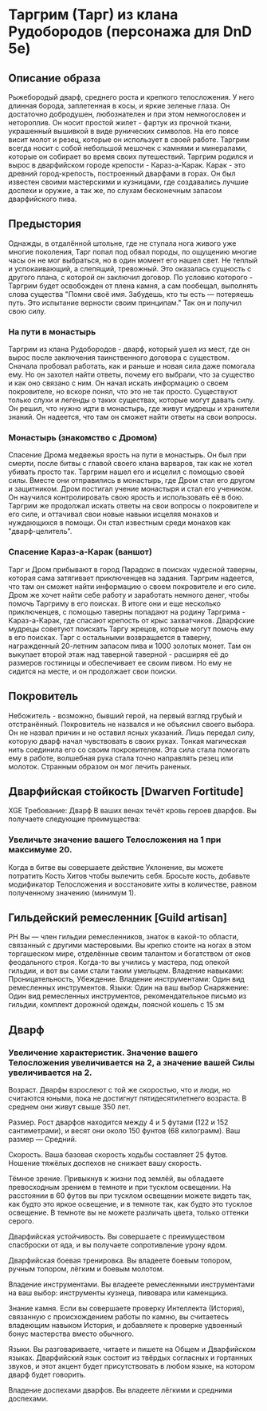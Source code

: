 # Таргрим (Тарг) из клана Рудобородов (персонажа для DnD 5e)


## Описание образа
Рыжебородый дварф, среднего роста и крепкого телосложения. У него длинная борода, заплетенная в косы, и яркие зеленые глаза. Он достаточно добродушен, любознателен и при этом немногословен и нетороплив.
Он носит простой жилет - фартук из прочной ткани, украшенный вышивкой в виде рунических символов. На его поясе висит молот и резец, которые он использует в своей работе. Таргрим всегда носит с собой небольшой мешочек с камнями и минералами, которые он собирает во время своих путешествий. Таргрим родился и вырос в дварфийском городе крепости - Караз-а-Карак. Карак - это древний город-крепость, построенный дварфами в горах. Он был известен своими мастерскими и кузницами, где создавались лучшие доспехи и оружие, а так же, по слухам бесконечным запасом дварфийского пива.

## Предыстория 
Однажды, в отдалённой штольне, где не ступала нога живого уже многие поколения, Тарг попал под обвал породы, по ощущению многие часы он не мог выбраться, но в один момент его нашел свет. Не теплый и успокаивающий, а слепящий, тревожный. Это оказалась сущность с другого плана, с которой он заключил договор.
По условию которого - Таргрим будет освобожден от плена камня, а сам пообещал, выполнять слова существа "Помни своё имя. Забудешь, кто ты есть — потеряешь путь.  Это испытание верности своим принципам."
Так он и получил свою силу.

### На пути в монастырь
Таргрим из клана Рудобородов - дварф, который ушел из мест, где он вырос после заключения таинственного договора с существом. Сначала пробовал работать, как и раньше и новая сила даже помогала ему. Но он захотел найти ответы, почему его выбрали, что за существо и как оно связано с ним. Он начал искать информацию о своем покровителе, но вскоре понял, что это не так просто. Существуют только слухи и легенды о таких существах, которые могут давать силу. Он решил, что нужно идти в монастырь, где живут мудрецы и хранители знаний. Он надеется, что там он сможет найти ответы на свои вопросы.

### Монастырь (знакомство с Дромом)
Спасение Дрома медвежья ярость на пути в монастырь. Он был при смерти, после битвы с главой своего клана варваров, так как не хотел убивать просто так. Таргрим нашел его и исцелил с помощью своей силы. Вместе они отправились в монастырь, где Дром стал его другом и защитником. Дром постигал учение монастыря и стал его учеником. Он научился контролировать свою ярость и использовать её в бою. Таргрим же продолжал искать ответы на свои вопросы о покровителе и его силе, и оттачивал свои новые навыки исцеляя монахов и нуждающихся в помощи. Он стал известным среди монахов как "дварф-целитель".

### Спасение Караз-а-Карак (ваншот)
Тарг и Дром прибывают в город Парадокс в поисках чудесной таверны, которая сама затягивает приключенцев на задания. Таргрим надеется, что там он сможет найти информацию о своем покровителе и его силе. Дром же хочет найти себе работу и заработать немного денег, чтобы помочь Таргриму в его поисках. В итоге они и еще несколько приключенцев, с помощью таверны попадают на родину Таргрима - Караз-а-Карак, где спасают крепость от крыс захватчиков. Дварфские мудрецы советуют поискать Таргу жрецов, которые могут помочь ему в его поисках. Тарг с остальными возвращается в таверну, награжденный 20-летним запасом пива и 1000 золотых монет. Там он выкупает второй этаж над таверной таверной - расширяя её до размеров гостиницы и обеспечивает ее своим пивом. Но ему не сидится на месте, и он продолжает свои поиски.

## Покровитель
Небожитель - возможно, бывший герой, на первый взгляд грубый и отстранённый.
Покровитель не назвался и не объяснил своего выбора. Он не назвал причин и не оставил ясных указаний. Лишь передал силу, которую дварф начал чувствовать в своих руках. Тонкая магическая нить соединила его со своим покровителем. Эта сила стала помогать ему в работе, волшебная рука стала точно направлять резец или молоток. Странным образом он мог лечить раненых.




## Дварфийская стойкость [Dwarven Fortitude]
XGE
Требование: Дварф
В ваших венах течёт кровь героев дварфов. Вы получаете следующие преимущества:


### Увеличьте значение вашего Телосложения на 1 при максимуме 20.
Когда в битве вы совершаете действие Уклонение, вы можете потратить Кость Хитов чтобы вылечить себя. Бросьте кость, добавьте модификатор Телосложения и восстановите хиты в количестве, равном полученному значению (минимум 1).


## Гильдейский ремесленник [Guild artisan]
PH
Вы — член гильдии ремесленников, знаток в какой-то области, связанный с другими мастеровыми. Вы крепко стоите на ногах в этом торгашеском мире, отделённые своим талантом и богатством от оков феодального строя. Когда-то вы учились у мастера, под опекой гильдии, и вот вы сами стали таким умельцем.
Владение навыками: Проницательность, Убеждение.
Владение инструментами: Один вид ремесленных инструментов.
Языки: Один на ваш выбор
Снаряжение: Один вид ремесленных инструментов, рекомендательное письмо из гильдии, комплект дорожной одежды, поясной кошель с 15 зм


## Дварф
### Увеличение характеристик. Значение вашего Телосложения увеличивается на 2, а значение вашей Силы увеличивается на 2.

Возраст. Дварфы взрослеют с той же скоростью, что и люди, но считаются юными, пока не достигнут пятидесятилетнего возраста. В среднем они живут свыше 350 лет.

Размер. Рост дварфов находится между 4 и 5 футами (122 и 152 сантиметрами), и весят они около 150 фунтов (68 килограмм). Ваш размер — Средний.

Скорость. Ваша базовая скорость ходьбы составляет 25 футов. Ношение тяжёлых доспехов не снижает вашу скорость.

Тёмное зрение. Привыкнув к жизни под землёй, вы обладаете превосходным зрением в темноте и при тусклом освещении. На расстоянии в 60 футов вы при тусклом освещении можете видеть так, как будто это яркое освещение, и в темноте так, как будто это тусклое освещение. В темноте вы не можете различать цвета, только оттенки серого.

Дварфийская устойчивость. Вы совершаете с преимуществом спасброски от яда, и вы получаете сопротивление урону ядом.

Дварфийская боевая тренировка. Вы владеете боевым топором, ручным топором, лёгким и боевым молотом.

Владение инструментами. Вы владеете ремесленными инструментами на ваш выбор: инструменты кузнеца, пивовара или каменщика.

Знание камня. Если вы совершаете проверку Интеллекта (История), связанную с происхождением работы по камню, вы считаетесь владеющим навыком История, и добавляете к проверке удвоенный бонус мастерства вместо обычного.

Языки. Вы разговариваете, читаете и пишете на Общем и Дварфийском языках. Дварфийский язык состоит из твёрдых согласных и гортанных звуков, и этот акцент будет присутствовать в любом языке, на котором дварф будет говорить.

Владение доспехами дварфов. Вы владеете лёгкими и средними доспехами.